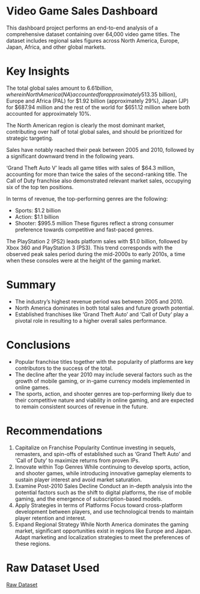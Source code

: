 # Video Game Sales Dashboard
This dashboard project performs an end-to-end analysis of a comprehensive dataset containing over 64,000 video game titles. The dataset includes regional sales figures across North America, Europe, Japan, Africa, and other global markets.

# Key Insights
  The total global sales amount to $6.61 billion, wherein North America (NA) accounted for approximately 51% of total sales ($3.35 billion), Europe and Africa (PAL) for $1.92 billion (approximately 29%), Japan (JP) for $687.94 million and the rest of the world for $651.12 million where both accounted for approximately 10%.

The North American region is clearly the most dominant market, contributing over half of total global sales, and should be prioritized for strategic targeting.

Sales have notably reached their peak between 2005 and 2010, followed by a significant downward trend in the following years.

‘Grand Theft Auto V’ leads all game titles with sales of $64.3 million, accounting for more than twice the sales of the second-ranking title. The Call of Duty franchise also demonstrated relevant market sales, occupying six of the top ten positions.

In terms of revenue, the top-performing genres are the following:
- Sports: $1.2 billion
-	Action: $1.1 billion
-	Shooter: $995.5 million
These figures reflect a strong consumer preference towards competitive and fast-paced genres.

The PlayStation 2 (PS2) leads platform sales with $1.0 billion, followed by Xbox 360 and PlayStation 3 (PS3). This trend corresponds with the observed peak sales period during the mid-2000s to early 2010s, a time when these consoles were at the height of the gaming market.

# Summary
-	The industry’s highest revenue period was between 2005 and 2010.
-	North America dominates in both total sales and future growth potential.
-	Established franchises like ‘Grand Theft Auto’ and ‘Call of Duty’ play a pivotal role in resulting to a higher overall sales performance.

# Conclusions
-	Popular franchise titles together with the popularity of platforms are key contributors to the success of the total.
-	The decline after the year 2010 may include several factors such as the growth of mobile gaming, or in-game currency models implemented in online games.
-	The sports, action, and shooter genres are top-performing likely due to their competitive nature and viability in online gaming, and are expected to remain consistent sources of revenue in the future.

# Recommendations
1.	Capitalize on Franchise Popularity
Continue investing in sequels, remasters, and spin-offs of established such as ‘Grand Theft Auto’ and ‘Call of Duty’ to maximize returns from proven IPs.
2.	Innovate within Top Genres
While continuing to develop sports, action, and shooter games, while introducing innovative gameplay elements to sustain player interest and avoid market saturation.
3.	Examine Post-2010 Sales Decline
Conduct an in-depth analysis into the potential factors such as the shift to digital platforms, the rise of mobile gaming, and the emergence of subscription-based models. 
4.	Apply Strategies in terms of Platforms
Focus toward cross-platform development between players, and use technological trends to maintain player retention and interest.
5.	Expand Regional Strategy
While North America dominates the gaming market, significant opportunities exist in regions like Europe and Japan. Adapt marketing and localization strategies to meet the preferences of these regions.

# Raw Dataset Used
<a href="https://github.com/JohnJonathanRamos/videogamesalesdashboard/blob/main/Video%20Game%20Sales%20Dataset.zip">Raw Dataset</a>

